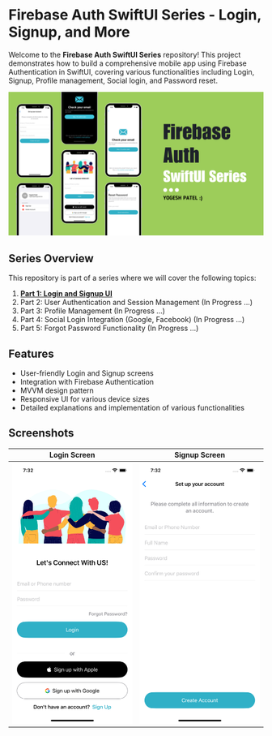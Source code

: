 # Firebase Auth SwiftUI Series - Login, Signup, and More

Welcome to the **Firebase Auth SwiftUI Series** repository! This project demonstrates how to build a comprehensive mobile app using Firebase Authentication in SwiftUI, covering various functionalities including Login, Signup, Profile management, Social login, and Password reset.

![APP UI](Screenshots/firebase.png)

## Series Overview
This repository is part of a series where we will cover the following topics:

1. **[Part 1: Login and Signup UI](https://youtu.be/USivbJZ-FVM?si=bTcZVPryYXxhTVdT)**
2. Part 2: User Authentication and Session Management (In Progress ...)
3. Part 3: Profile Management (In Progress ...)
4. Part 4: Social Login Integration (Google, Facebook) (In Progress ...)
5. Part 5: Forgot Password Functionality (In Progress ...)

## Features
- User-friendly Login and Signup screens
- Integration with Firebase Authentication
- MVVM design pattern
- Responsive UI for various device sizes
- Detailed explanations and implementation of various functionalities

## Screenshots
| **Login Screen**           | **Signup Screen**         |
|----------------------------|---------------------------|
| ![Login Screen](Screenshots/login.png) | ![Signup Screen](Screenshots/signup1.png) |
